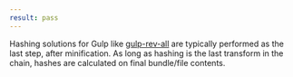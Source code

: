 ```yaml
---
result: pass
---
```


Hashing solutions for Gulp like [gulp-rev-all] are typically performed as the last step, after minification. As long as hashing is the last transform in the chain, hashes are calculated on final bundle/file contents.

[gulp-rev-all]: https://github.com/smysnk/gulp-rev-all
